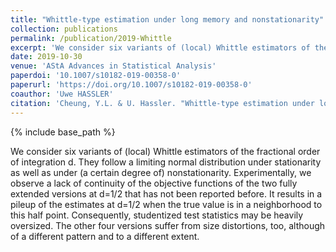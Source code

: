 ```yaml
---
title: "Whittle-type estimation under long memory and nonstationarity"
collection: publications
permalink: /publication/2019-Whittle
excerpt: 'We consider six variants of (local) Whittle estimators of the fractional order of integration d.'
date: 2019-10-30
venue: 'AStA Advances in Statistical Analysis'
paperdoi: '10.1007/s10182-019-00358-0'
paperurl: 'https://doi.org/10.1007/s10182-019-00358-0'
coauthor: 'Uwe HASSLER'
citation: 'Cheung, Y.L. & U. Hassler. "Whittle-type estimation under long memory and nonstationarity." <i>AStA Advances in Statistical Analysis</i>, accepted.'
---
```

{% include base_path %}

We consider six variants of (local) Whittle estimators of the fractional order of integration d. They follow a limiting normal distribution under stationarity as well as under (a certain degree of) nonstationarity. Experimentally, we observe a lack of continuity of the objective functions of the two fully extended versions at d=1/2 that has not been reported before. It results in a pileup of the estimates at d=1/2 when the true value is in a neighborhood to this half point. Consequently, studentized test statistics may be heavily oversized. The other four versions suffer from size distortions, too, although of a different pattern and to a different extent.

